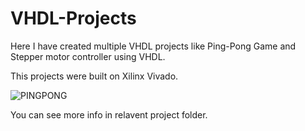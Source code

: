 # VHDL-Projects

Here I have created multiple VHDL projects like Ping-Pong Game and Stepper motor controller using VHDL.

This projects were built on Xilinx Vivado.

![PINGPONG]((1)%20Ping-Pong%20Game/Simulation%20Results/WhatsApp%20Image%202020-11-18%20at%206.02.18%20PM.jpeg)

You can see more info in relavent project folder.
